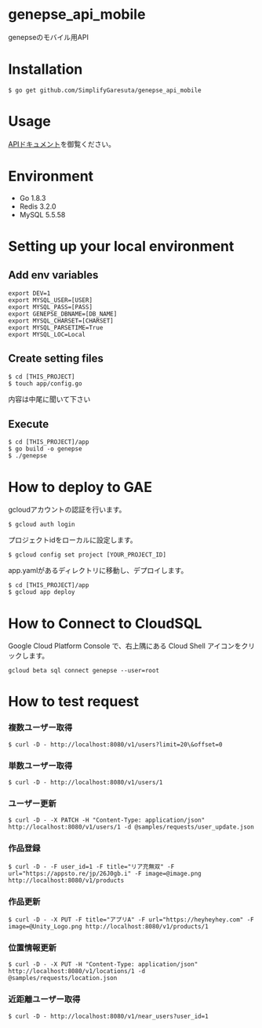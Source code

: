 # genepse_api_mobile
genepseのモバイル用API

# Installation

```
$ go get github.com/SimplifyGaresuta/genepse_api_mobile
```

# Usage

[APIドキュメント](https://docs.google.com/spreadsheets/d/1-q8nE-WqRuiR_29qE8KX-_7tY1fdgvvmYsHC2DYsNOg/edit#gid=0)を御覧ください。

# Environment

- Go 1.8.3
- Redis 3.2.0
- MySQL 5.5.58

# Setting up your local environment

## Add env variables

```.bash_profile
export DEV=1
export MYSQL_USER=[USER]
export MYSQL_PASS=[PASS]
export GENEPSE_DBNAME=[DB_NAME]
export MYSQL_CHARSET=[CHARSET]
export MYSQL_PARSETIME=True
export MYSQL_LOC=Local
```

## Create setting files

```
$ cd [THIS_PROJECT]
$ touch app/config.go
```

内容は中尾に聞いて下さい

## Execute

```
$ cd [THIS_PROJECT]/app
$ go build -o genepse
$ ./genepse
```

# How to deploy to GAE

gcloudアカウントの認証を行います。

```
$ gcloud auth login
```

プロジェクトidをローカルに設定します。

```
$ gcloud config set project [YOUR_PROJECT_ID]
```

app.yamlがあるディレクトリに移動し、デプロイします。

```
$ cd [THIS_PROJECT]/app
$ gcloud app deploy
```

# How to Connect to CloudSQL

Google Cloud Platform Console で、右上隅にある Cloud Shell アイコンをクリックします。

```
gcloud beta sql connect genepse --user=root
```

# How to test request

### 複数ユーザー取得

```
$ curl -D - http://localhost:8080/v1/users?limit=20\&offset=0
```

### 単数ユーザー取得

```
$ curl -D - http://localhost:8080/v1/users/1
```

### ユーザー更新

```
$ curl -D - -X PATCH -H "Content-Type: application/json" http://localhost:8080/v1/users/1 -d @samples/requests/user_update.json
```

### 作品登録

```
$ curl -D - -F user_id=1 -F title="リア充無双" -F url="https://appsto.re/jp/26J0gb.i" -F image=@image.png http://localhost:8080/v1/products
```

### 作品更新

```
$ curl -D - -X PUT -F title="アプリA" -F url="https://heyheyhey.com" -F image=@Unity_Logo.png http://localhost:8080/v1/products/1
```

### 位置情報更新

```
$ curl -D - -X PUT -H "Content-Type: application/json" http://localhost:8080/v1/locations/1 -d @samples/requests/location.json
```

### 近距離ユーザー取得

```
$ curl -D - http://localhost:8080/v1/near_users?user_id=1
```